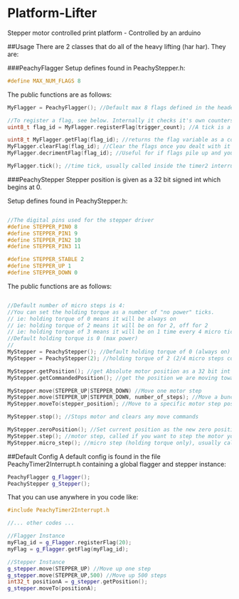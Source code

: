 # Platform-Lifter
Stepper motor controlled print platform - Controlled by an arduino

##Usage
There are 2 classes that do all of the heavy lifting (har har). They are:

###PeachyFlagger
Setup defines found in PeachyStepper.h:
```cpp
#define MAX_NUM_FLAGS 8
```

The public functions are as follows:
```cpp
MyFlagger = PeachyFlagger(); //Default max 8 flags defined in the header

//To register a flag, see below. Internally it checks it's own counters and sets the flag after "trigger_count" ticks
uint8_t flag_id = MyFlagger.registerFlag(trigger_count); //A tick is a single Timer2 interrupt (default 200us)

uint8_t MyFlagger.getFlag(flag_id); //returns the flag variable as a count of how many times that flag has been raised
MyFlagger.clearFlag(flag_id); //Clear the flags once you dealt with it
MyFlagger.decrimentFlag(flag_id); //Useful for if flags pile up and you need to do something each time

MyFlagger.tick(); //time tick, usually called inside the timer2 interrupt
```

###PeachyStepper
Stepper position is given as a 32 bit signed int which begins at 0. 

Setup defines found in PeachyStepper.h:
```cpp

//The digital pins used for the stepper driver
#define STEPPER_PIN0 8
#define STEPPER_PIN1 9
#define STEPPER_PIN2 10
#define STEPPER_PIN3 11

#define STEPPER_STABLE 2
#define STEPPER_UP 1
#define STEPPER_DOWN 0
```

The public functions are as follows:
```cpp

//Default number of micro steps is 4:
//You can set the holding torque as a number of "no power" ticks.
// ie: holding torque of 0 means it will be always on
// ie: holding torque of 2 means it will be on for 2, off for 2
// ie: holding torque of 3 means it will be on 1 time every 4 micro ticks
//Default holding torque is 0 (max power)
//
MyStepper = PeachyStepper(); //Default holding torque of 0 (always on)
MyStepper = PeachyStepper(2); //holding torque of 2 (2/4 micro steps coil is OFF)

MyStepper.getPosition(); //get Absolute motor position as a 32 bit int
MyStepper.getCommandedPosition(); //get the position we are moving towards

MyStepper.move(STEPPER_UP|STEPPER_DOWN) //Move one motor step
MyStepper.move(STEPPER_UP|STEPPER_DOWN, number_of_steps); //Move a bunch of motor steps
MyStepper.moveTo(stepper_position); //Move to a specific motor step position

MyStepper.stop(); //Stops motor and clears any move commands

MyStepper.zeroPosition(); //Set current position as the new zero position
MyStepper.step(); //motor step, called if you want to step the motor yourself
MyStepper.micro_step(); //micro step (holding torque only), usually called in the timer interrupt
```

##Default Config
A default config is found in the file PeachyTimer2Interrupt.h containing a global flagger and stepper instance:
```cpp
PeachyFlagger g_Flagger();
PeachyStepper g_Stepper();
```

That you can use anywhere in you code like:
```cpp
#include PeachyTimer2Interrupt.h

//... other codes ...

//Flagger Instance
myFlag_id = g_Flagger.registerFlag(20);
myFlag = g_Flagger.getFlag(myFlag_id);

//Stepper Instance
g_stepper.move(STEPPER_UP) //Move up one step
g_stepper.move(STEPPER_UP,500) //Move up 500 steps
int32_t positionA = g_stepper.getPosition();
g_stepper.moveTo(positionA);
```

